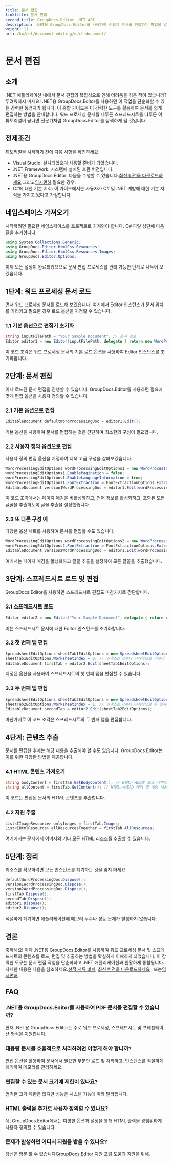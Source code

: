 ```yaml
---
title: 문서 편집
linktitle: 문서 편집
second_title: GroupDocs.Editor .NET API
description: .NET용 GroupDocs.Editor를 사용하여 손쉽게 문서를 편집하는 방법을 알아보세요. 워드 프로세싱 및 스프레드시트 파일에 대한 단계별 가이드입니다.
weight: 11
url: /ko/net/document-editing/edit-document/
---
```


# 문서 편집

## 소개
.NET 애플리케이션 내에서 문서 편집의 복잡성으로 인해 어려움을 겪은 적이 있습니까? 두려워하지 마세요! .NET용 GroupDocs.Editor를 사용하면 이 작업을 단순화할 수 있는 강력한 동맹자가 됩니다. 이 종합 가이드는 이 강력한 도구를 활용하여 문서를 쉽게 편집하는 방법을 안내합니다. 워드 프로세싱 문서를 다루든 스프레드시트를 다루든 이 튜토리얼이 끝나면 전문가처럼 GroupDocs.Editor를 탐색하게 될 것입니다.
## 전제조건
튜토리얼을 시작하기 전에 다음 사항을 확인하세요.
- Visual Studio: 설치되었으며 사용할 준비가 되었습니다.
- .NET Framework: 시스템에 설치된 호환 버전입니다.
-  .NET용 GroupDocs.Editor: 다음을 수행할 수 있습니다.[최신 버전을 다운로드하세요](https://releases.groupdocs.com/editor/net/) 그리고[임시면허](https://purchase.groupdocs.com/temporary-license/) 필요한 경우.
- C#에 대한 기본 지식: 이 가이드에서는 사용자가 C# 및 .NET 개발에 대한 기본 지식을 가지고 있다고 가정합니다.
## 네임스페이스 가져오기
시작하려면 필요한 네임스페이스를 프로젝트로 가져와야 합니다. C# 파일 상단에 다음 줄을 추가합니다.
```csharp
using System.Collections.Generic;
using GroupDocs.Editor.HtmlCss.Resources;
using GroupDocs.Editor.HtmlCss.Resources.Images;
using GroupDocs.Editor.Options;
```
이제 모든 설정이 완료되었으므로 문서 편집 프로세스를 관리 가능한 단계로 나누어 보겠습니다.
## 1단계: 워드 프로세싱 문서 로드
먼저 워드 프로세싱 문서를 로드해 보겠습니다. 여기에서 Editor 인스턴스가 문서 위치를 가리키고 필요한 경우 로드 옵션을 지정할 수 있습니다.
### 1.1 기본 옵션으로 편집기 초기화
```csharp
string inputFilePath = "Your Sample Document"; // 문서 경로
Editor editor1 = new Editor(inputFilePath, delegate { return new WordProcessingLoadOptions(); });
```
이 코드 조각은 워드 프로세싱 문서의 기본 로드 옵션을 사용하여 Editor 인스턴스를 초기화합니다.
## 2단계: 문서 편집
이제 로드된 문서 편집을 진행할 수 있습니다. GroupDocs.Editor를 사용하면 필요에 맞게 편집 옵션을 사용자 정의할 수 있습니다.
### 2.1 기본 옵션으로 편집
```csharp
EditableDocument defaultWordProcessingDoc = editor1.Edit();
```
기본 옵션을 사용하여 문서를 편집하는 것은 간단하며 최소한의 구성이 필요합니다.
### 2.2 사용자 정의 옵션으로 편집
사용자 정의 편집 옵션을 지정하여 더욱 고급 구성을 살펴보겠습니다.
```csharp
WordProcessingEditOptions wordProcessingEditOptions1 = new WordProcessingEditOptions();
wordProcessingEditOptions1.EnablePagination = false;
wordProcessingEditOptions1.EnableLanguageInformation = true;
wordProcessingEditOptions1.FontExtraction = FontExtractionOptions.ExtractAllEmbedded;
EditableDocument version1WordProcessingDoc = editor1.Edit(wordProcessingEditOptions1);
```
이 코드 조각에서는 페이지 매김을 비활성화하고, 언어 정보를 활성화하고, 포함된 모든 글꼴을 추출하도록 글꼴 추출을 설정했습니다.
### 2.3 또 다른 구성 예
다양한 옵션 세트를 사용하여 문서를 편집할 수도 있습니다.
```csharp
WordProcessingEditOptions wordProcessingEditOptions2 = new WordProcessingEditOptions(true);
wordProcessingEditOptions2.FontExtraction = FontExtractionOptions.ExtractAll;
EditableDocument version2WordProcessingDoc = editor1.Edit(wordProcessingEditOptions2);
```
여기서는 페이지 매김을 활성화하고 글꼴 추출을 설정하여 모든 글꼴을 추출했습니다.
## 3단계: 스프레드시트 로드 및 편집
GroupDocs.Editor를 사용하면 스프레드시트 편집도 마찬가지로 간단합니다.
### 3.1 스프레드시트 로드
```csharp
Editor editor2 = new Editor("Your Sample Document", delegate { return new SpreadsheetLoadOptions(); });
```
이는 스프레드시트 문서에 대한 Editor 인스턴스를 초기화합니다.
### 3.2 첫 번째 탭 편집
```csharp
SpreadsheetEditOptions sheetTab1EditOptions = new SpreadsheetEditOptions();
sheetTab1EditOptions.WorksheetIndex = 0; // 인덱스는 0부터 시작하므로 이것이 첫 번째 탭입니다.
EditableDocument firstTab = editor2.Edit(sheetTab1EditOptions);
```
지정된 옵션을 사용하여 스프레드시트의 첫 번째 탭을 편집할 수 있습니다.
### 3.3 두 번째 탭 편집
```csharp
SpreadsheetEditOptions sheetTab2EditOptions = new SpreadsheetEditOptions();
sheetTab2EditOptions.WorksheetIndex = 1; // 인덱스는 0부터 시작하므로 두 번째 탭입니다.
EditableDocument secondTab = editor2.Edit(sheetTab2EditOptions);
```
마찬가지로 이 코드 조각은 스프레드시트의 두 번째 탭을 편집합니다.
## 4단계: 콘텐츠 추출
문서를 편집한 후에는 해당 내용을 추출해야 할 수도 있습니다. GroupDocs.Editor는 이를 위한 다양한 방법을 제공합니다.
### 4.1 HTML 콘텐츠 가져오기
```csharp
string bodyContent = firstTab.GetBodyContent(); // HTML->BODY 요소 내부의 HTML 마크업
string allContent = firstTab.GetContent(); // HTML->HEAD 헤더 및 해당 내용을 포함한 모든 문서의 전체 HTML 마크업
```
이 코드는 편집된 문서의 HTML 콘텐츠를 추출합니다.
### 4.2 자원 추출
```csharp
List<IImageResource> onlyImages = firstTab.Images;
List<IHtmlResource> allResourcesTogether = firstTab.AllResources;
```
여기에서는 문서에서 이미지와 기타 모든 HTML 리소스를 추출할 수 있습니다.
## 5단계: 정리
리소스를 확보하려면 모든 인스턴스를 폐기하는 것을 잊지 마세요.
```csharp
defaultWordProcessingDoc.Dispose();
version1WordProcessingDoc.Dispose();
version2WordProcessingDoc.Dispose();
firstTab.Dispose();
secondTab.Dispose();
editor1.Dispose();
editor2.Dispose();
```
적절하게 폐기하면 애플리케이션에 메모리 누수나 성능 문제가 발생하지 않습니다.
## 결론
 축하해요! 이제 .NET용 GroupDocs.Editor를 사용하여 워드 프로세싱 문서 및 스프레드시트의 콘텐츠를 로드, 편집 및 추출하는 방법을 확실하게 이해하게 되었습니다. 이 강력한 도구는 문서 편집 작업을 단순화하고 .NET 애플리케이션과 원활하게 통합됩니다. 자세한 내용은 다음을 참조하세요.[선적 서류 비치](https://tutorials.groupdocs.com/editor/net/), [최신 버전을 다운로드하세요](https://releases.groupdocs.com/editor/net/) , 또는[임시면허](https://purchase.groupdocs.com/temporary-license/).
## FAQ
### .NET용 GroupDocs.Editor를 사용하여 PDF 문서를 편집할 수 있습니까?
현재 .NET용 GroupDocs.Editor는 주로 워드 프로세싱, 스프레드시트 및 프레젠테이션 형식을 지원합니다.
### 대용량 문서를 효율적으로 처리하려면 어떻게 해야 합니까?
편집 옵션을 활용하여 문서에서 필요한 부분만 로드 및 처리하고, 인스턴스를 적절하게 폐기하여 메모리를 관리하세요.
### 편집할 수 있는 문서 크기에 제한이 있나요?
엄격한 크기 제한은 없지만 성능은 시스템 기능에 따라 달라집니다.
### HTML 출력을 추가로 사용자 정의할 수 있나요?
예, GroupDocs.Editor에서는 다양한 옵션과 설정을 통해 HTML 출력을 광범위하게 사용자 정의할 수 있습니다.
### 문제가 발생하면 어디서 지원을 받을 수 있나요?
 당신은 방문 할 수 있습니다[GroupDocs.Editor 지원 포럼](https://forum.groupdocs.com/c/editor/20) 도움과 지원을 위해.